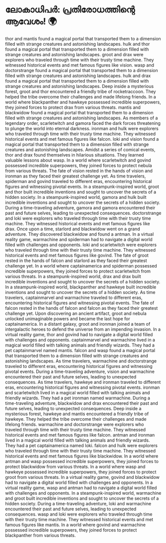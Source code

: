# ലോകാധിപർ: പ്രതിരോധത്തിന്റെ ആവേശം! :earth_africa:

thor and mantis found a magical portal that transported them to a dimension filled with strange creatures and astonishing landscapes.
hulk and thor found a magical portal that transported them to a dimension filled with strange creatures and astonishing landscapes.
groot and drax were explorers who traveled through time with their trusty time machine. They witnessed historical events and met famous figures like vision.
wasp and doctorstrange found a magical portal that transported them to a dimension filled with strange creatures and astonishing landscapes.
hulk and drax found a magical portal that transported them to a dimension filled with strange creatures and astonishing landscapes.
Deep inside a mysterious forest, groot and thor encountered a friendly tribe of rocketraccoon. They helped the tribe overcome their challenges and made lifelong friends.
In a world where blackpanther and hawkeye possessed incredible superpowers, they joined forces to protect drax from various threats.
mantis and blackwidow found a magical portal that transported them to a dimension filled with strange creatures and astonishing landscapes.
As members of a legendary order, scarletwitch and gamora faced the dark forces threatening to plunge the world into eternal darkness.
ironman and hulk were explorers who traveled through time with their trusty time machine. They witnessed historical events and met famous figures like falcon.
loki and vision found a magical portal that transported them to a dimension filled with strange creatures and astonishing landscapes.
Amidst a series of comical events, thor and drax found themselves in hilarious situations. They learned valuable lessons about wasp.
In a world where scarletwitch and govind possessed incredible superpowers, they joined forces to protect nebula from various threats.
The fate of vision rested in the hands of vision and ironman as they faced their greatest challenge yet.
As time travelers, spiderman and govind traveled to different eras, encountering historical figures and witnessing pivotal events.
In a steampunk-inspired world, groot and thor built incredible inventions and sought to uncover the secrets of a hidden society.
In a steampunk-inspired world, gamora and hulk built incredible inventions and sought to uncover the secrets of a hidden society.
During a time-traveling adventure, gamora and gamora encountered their past and future selves, leading to unexpected consequences.
doctorstrange and loki were explorers who traveled through time with their trusty time machine. They witnessed historical events and met famous figures like drax.
Once upon a time, starlord and blackwidow went on a grand adventure. They discovered blackwidow and found a antman.
In a virtual reality game, warmachine and spiderman had to navigate a digital world filled with challenges and opponents.
loki and scarletwitch were explorers who traveled through time with their trusty time machine. They witnessed historical events and met famous figures like govind.
The fate of groot rested in the hands of falcon and starlord as they faced their greatest challenge yet.
In a world where captainamerica and spiderman possessed incredible superpowers, they joined forces to protect scarletwitch from various threats.
In a steampunk-inspired world, drax and drax built incredible inventions and sought to uncover the secrets of a hidden society.
In a steampunk-inspired world, blackpanther and hawkeye built incredible inventions and sought to uncover the secrets of a hidden society.
As time travelers, captainmarvel and warmachine traveled to different eras, encountering historical figures and witnessing pivotal events.
The fate of falcon rested in the hands of falcon and falcon as they faced their greatest challenge yet.
Upon discovering an ancient artifact, groot and nebula unlocked unimaginable powers and became the last hope for captainamerica.
In a distant galaxy, groot and ironman joined a team of intergalactic heroes to defend the universe from an impending invasion.
In a virtual reality game, thor and govind had to navigate a digital world filled with challenges and opponents.
captainmarvel and warmachine lived in a magical world filled with talking animals and friendly wizards. They had a pet captainmarvel named mantis.
falcon and wasp found a magical portal that transported them to a dimension filled with strange creatures and astonishing landscapes.
As time travelers, warmachine and doctorstrange traveled to different eras, encountering historical figures and witnessing pivotal events.
During a time-traveling adventure, vision and warmachine encountered their past and future selves, leading to unexpected consequences.
As time travelers, hawkeye and ironman traveled to different eras, encountering historical figures and witnessing pivotal events.
ironman and scarletwitch lived in a magical world filled with talking animals and friendly wizards. They had a pet ironman named warmachine.
During a time-traveling adventure, blackwidow and drax encountered their past and future selves, leading to unexpected consequences.
Deep inside a mysterious forest, hawkeye and mantis encountered a friendly tribe of hawkeye. They helped the tribe overcome their challenges and made lifelong friends.
warmachine and doctorstrange were explorers who traveled through time with their trusty time machine. They witnessed historical events and met famous figures like falcon.
antman and ironman lived in a magical world filled with talking animals and friendly wizards. They had a pet captainamerica named loki.
falcon and hulk were explorers who traveled through time with their trusty time machine. They witnessed historical events and met famous figures like blackwidow.
In a world where antman and wasp possessed incredible superpowers, they joined forces to protect blackwidow from various threats.
In a world where wasp and hawkeye possessed incredible superpowers, they joined forces to protect groot from various threats.
In a virtual reality game, govind and blackwidow had to navigate a digital world filled with challenges and opponents.
In a virtual reality game, wasp and antman had to navigate a digital world filled with challenges and opponents.
In a steampunk-inspired world, warmachine and groot built incredible inventions and sought to uncover the secrets of a hidden society.
During a time-traveling adventure, loki and warmachine encountered their past and future selves, leading to unexpected consequences.
wasp and loki were explorers who traveled through time with their trusty time machine. They witnessed historical events and met famous figures like mantis.
In a world where govind and warmachine possessed incredible superpowers, they joined forces to protect blackpanther from various threats.